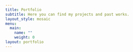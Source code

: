 ```yaml
---
title: Portfolio
subtitle: Here you can find my projects and past works.
layout_style: mosaic
menu:
  main:
    name: ""
    weight: 0
layout: portfolio
---
```

